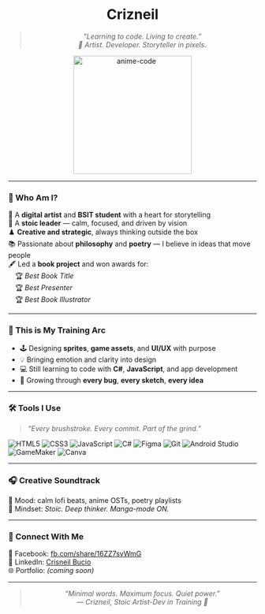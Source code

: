 <div align="center">

# Crizneil 

> *“Learning to code. Living to create.”*  
> *🎨 Artist. Developer. Storyteller in pixels.*


<img src="https://imgur.com/RAuG96V.gif" width="240px" alt="anime-code" />
</div>

---

### 📖 Who Am I?  
🎨 A **digital artist** and **BSIT student** with a heart for storytelling  
🧠 A **stoic leader** — calm, focused, and driven by vision  
♟️ **Creative and strategic**, always thinking outside the box  
📚 Passionate about **philosophy** and **poetry** — I believe in ideas that move people  
🖋️ Led a **book project** and won awards for:  
 🏆 *Best Book Title*  
 🏆 *Best Presenter*  
 🏆 *Best Book Illustrator*

---

### 🌱 This is My Training Arc  
- 🕹️ Designing **sprites**, **game assets**, and **UI/UX** with purpose  
- 💡 Bringing emotion and clarity into design  
- 💻 Still learning to code with **C#**, **JavaScript**, and app development  
- 📖 Growing through **every bug**, **every sketch**, **every idea**

---

### 🛠️ Tools I Use  
> *“Every brushstroke. Every commit. Part of the grind.”*

![HTML5](https://img.shields.io/badge/HTML5-111111?style=flat&logo=html5&logoColor=E34F26)
![CSS3](https://img.shields.io/badge/CSS3-111111?style=flat&logo=css3&logoColor=1572B6)
![JavaScript](https://img.shields.io/badge/JavaScript-111111?style=flat&logo=javascript&logoColor=F7DF1E)
![C#](https://img.shields.io/badge/C%23-111111?style=flat&logo=c-sharp&logoColor=239120)
![Figma](https://img.shields.io/badge/Figma-111111?style=flat&logo=figma&logoColor=white)
![Git](https://img.shields.io/badge/Git-111111?style=flat&logo=git&logoColor=F05032)
![Android Studio](https://img.shields.io/badge/Android_Studio-111111?style=flat&logo=android-studio&logoColor=3DDC84)
![GameMaker](https://img.shields.io/badge/GameMaker-111111?style=flat&logo=yoYo%20games&logoColor=white)
![Canva](https://img.shields.io/badge/Canva-111111?style=flat&logo=canva&logoColor=00C4CC)

---

### 🎧 Creative Soundtrack  
🎼 Mood: calm lofi beats, anime OSTs, poetry playlists  
🖤 Mindset: *Stoic. Deep thinker. Manga-mode ON.*

---

### 🤝 Connect With Me  
📘 Facebook: [fb.com/share/16ZZ7svWmG](https://www.facebook.com/share/16ZZ7svWmG/)  
💼 LinkedIn: [Crisneil Bucio](https://www.linkedin.com/in/crisneil-bucio-325887264?utm_source=share&utm_campaign=share_via&utm_content=profile&utm_medium=android_app)  
🌐 Portfolio: *(coming soon)*

---

<div align="center">

> *“Minimal words. Maximum focus. Quiet power.”*  
> *— Crizneil, Stoic Artist-Dev in Training 🖤*

</div>
